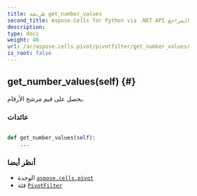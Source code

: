 ```yaml
---
title: طريقة get_number_values
second_title: Aspose.Cells for Python via .NET API المراجع
description:
type: docs
weight: 40
url: /ar/aspose.cells.pivot/pivotfilter/get_number_values/
is_root: false
---
```

##  get_number_values(self) {#}
يحصل على قيم مرشح الأرقام.


###  عائدات




```python

def get_number_values(self):
    ...
```





###  أنظر أيضا
* الوحدة [`aspose.cells.pivot`](../../)
* فئة [`PivotFilter`](/cells/python-net/ar/aspose.cells.pivot/pivotfilter)
